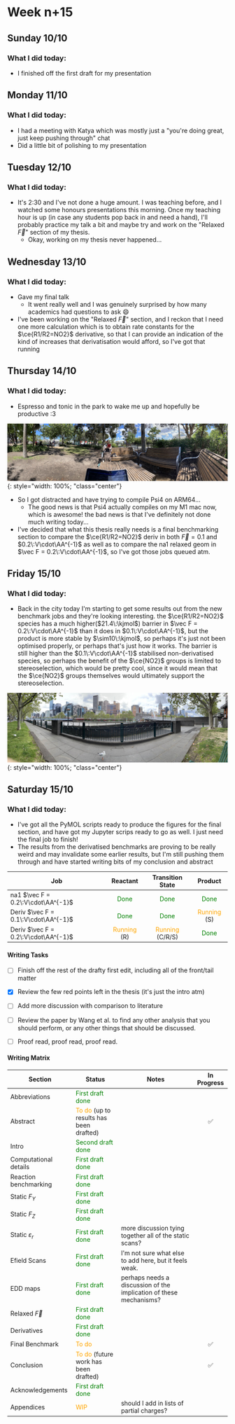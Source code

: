 # Week n+15

## Sunday 10/10

### What I did today:

* I finished off the first draft for my presentation

## Monday 11/10

### What I did today:

* I had a meeting with Katya which was mostly just a "you're doing great, just keep pushing through" chat
* Did a little bit of polishing to my presentation 

## Tuesday 12/10

### What I did today:

* It's 2:30 and I've not done a huge amount. I was teaching before, and I watched some honours presentations this morning. Once my teaching hour is up (in case any students pop back in and need a hand), I'll probably practice my talk a bit and maybe try and work on the "Relaxed $\vec F$" section of my thesis.
  * Okay, working on my thesis never happened...

## Wednesday 13/10

### What I did today:

* Gave my final talk
  * It went really well and I was genuinely surprised by how many academics had questions to ask :smile:
* I've been working on the "Relaxed $\vec F$"  section, and I reckon that I need one more calculation which is to obtain rate constants for the $\ce{R1/R2=NO2}$ derivative, so that I can provide an indication of the kind of increases that derivatisation would afford, so I've got that running


## Thursday 14/10

### What I did today:
 * Espresso and tonic in the park to wake me up and hopefully be productive :3

![!IMG_1029](IMG_1029.jpg){: style="width: 100%; "class="center"}

 * So I got distracted and have trying to compile Psi4 on ARM64...
    * The good news is that Psi4 actually compiles on my M1 mac now, which is awesome! the bad news is that I've definitely not done much writing today...
 * I've decided that what this thesis really needs is a final benchmarking section to compare the $\ce{R1/R2=NO2}$  deriv in both $\vec F = 0.1$ and $0.2\:V\cdot\AA^{-1}$ as well as to compare the na1 relaxed geom in $\vec F = 0.2\:V\cdot\AA^{-1}$, so I've got those jobs queued atm.

## Friday 15/10

### What I did today:

* Back in the city today I'm starting to get some results out from the new benchmark jobs and they're looking interesting. the $\ce{R1/R2=NO2}$ species has a much higher($21.4\:\kjmol$) barrier in $\vec F = 0.2\:V\cdot\AA^{-1}$ than it does in $0.1\:V\cdot\AA^{-1}$, but the product is more stable by $\sim10\:\kjmol$, so perhaps it's just not been optimised properly, or perhaps that's just how it works. The barrier is still higher than the $0.1\:V\cdot\AA^{-1}$ stabilised non-derivatised species, so perhaps the benefit of the $\ce{NO2}$ groups is limited to stereoselection, which would be pretty cool, since it would mean that the $\ce{NO2}$ groups themselves would ultimately support the stereoselection.

![!IMG_1030](IMG_1030.jpg){: style="width: 100%; "class="center"}



## Saturday 15/10

### What I did today:

* I've got all the PyMOL scripts ready to produce the figures for the final section, and have got my Jupyter scrips ready to go as well. I just need the final job to finish!
* The results from the derivatised benchmarks are proving to be really weird and may invalidate some earlier results, but I'm still pushing them through and have started writing bits of my conclusion and abstract

| Job                                  |                    Reactant                    |                  Transition State                  |                    Product                     |
| ------------------------------------ | :--------------------------------------------: | :------------------------------------------------: | :--------------------------------------------: |
| na1 $\vec F = 0.2\:V\cdot\AA^{-1}$   |     <span style="color:green;">Done</span>     |       <span style="color:green;">Done</span>       |     <span style="color:green;">Done</span>     |
| Deriv $\vec F = 0.1\:V\cdot\AA^{-1}$ |     <span style="color:green;">Done</span>     |       <span style="color:green;">Done</span>       | <span style="color:orange;">Running</span> (S) |
| Deriv $\vec F = 0.2\:V\cdot\AA^{-1}$ | <span style="color:orange;">Running</span> (R) | <span style="color:orange;">Running</span> (C/R/S) |     <span style="color:green;">Done</span>     |

#### Writing Tasks

* [ ] Finish off the rest of the drafty first edit, including all of the front/tail matter

* [x] Review the few red points left in the thesis (it's just the intro atm)

* [ ] Add more discussion with comparison to literature 

* [ ] Review the paper by Wang et al. to find any other analysis that you should perform, or any other things that should be discussed.

* [ ] Proof read, proof read, proof read.

#### Writing Matrix

| Section                | Status                                                       | Notes                                                        |    In Progress     |
| ---------------------- | ------------------------------------------------------------ | ------------------------------------------------------------ | :----------------: |
| Abbreviations          | <span style="color:green;">First draft done</span>           |                                                              |                    |
| Abstract               | <span style="color:orange;">To do</span> (up to results has been drafted) |                                                              | :white_check_mark: |
| Intro                  | <span style="color:green;">Second draft done</span>          |                                                              |                    |
| Computational details  | <span style="color:green;">First draft done</span>           |                                                              |                    |
| Reaction benchmarking  | <span style="color:green;">First draft done</span>           |                                                              |                    |
| Static $F_Y$           | <span style="color:green;">First draft done</span>           |                                                              |                    |
| Static $F_Z$           | <span style="color:green;">First draft done</span>           |                                                              |                    |
| Static $\varepsilon_r$ | <span style="color:green;">First draft done</span>           | more discussion tying together all of the static scans?      |                    |
| Efield Scans           | <span style="color:green;">First draft done</span>           | I'm not sure what else to add here, but it feels weak.       |                    |
| EDD maps               | <span style="color:green;">First draft done</span>           | perhaps needs a discussion of the implication of these mechanisms? |                    |
| Relaxed $\vec F$       | <span style="color:green;">First draft done</span>           |                                                              |                    |
| Derivatives            | <span style="color:green;">First draft done</span>           |                                                              |                    |
| Final Benchmark        | <span style="color:orange;">To do</span>                     |                                                              | :white_check_mark: |
| Conclusion             | <span style="color:orange;">To do</span> (future work has been drafted) |                                                              | :white_check_mark: |
| Acknowledgements       | <span style="color:green;">First draft done</span>           |                                                              |                    |
| Appendices             | <span style="color:orange;">WIP</span>                       | should I add in lists of partial charges?                    |                    |
